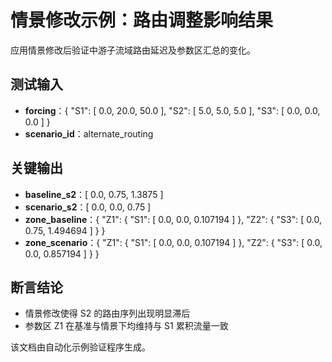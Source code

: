 # 情景修改示例：路由调整影响结果

应用情景修改后验证中游子流域路由延迟及参数区汇总的变化。

## 测试输入

- **forcing**：{
  "S1": [
    0.0,
    20.0,
    50.0
  ],
  "S2": [
    5.0,
    5.0,
    5.0
  ],
  "S3": [
    0.0,
    0.0,
    0.0
  ]
}
- **scenario_id**：alternate_routing

## 关键输出

- **baseline_s2**：[
  0.0,
  0.75,
  1.3875
]
- **scenario_s2**：[
  0.0,
  0.0,
  0.75
]
- **zone_baseline**：{
  "Z1": {
    "S1": [
      0.0,
      0.0,
      0.107194
    ]
  },
  "Z2": {
    "S3": [
      0.0,
      0.75,
      1.494694
    ]
  }
}
- **zone_scenario**：{
  "Z1": {
    "S1": [
      0.0,
      0.0,
      0.107194
    ]
  },
  "Z2": {
    "S3": [
      0.0,
      0.0,
      0.857194
    ]
  }
}

## 断言结论

- 情景修改使得 S2 的路由序列出现明显滞后
- 参数区 Z1 在基准与情景下均维持与 S1 累积流量一致

该文档由自动化示例验证程序生成。
